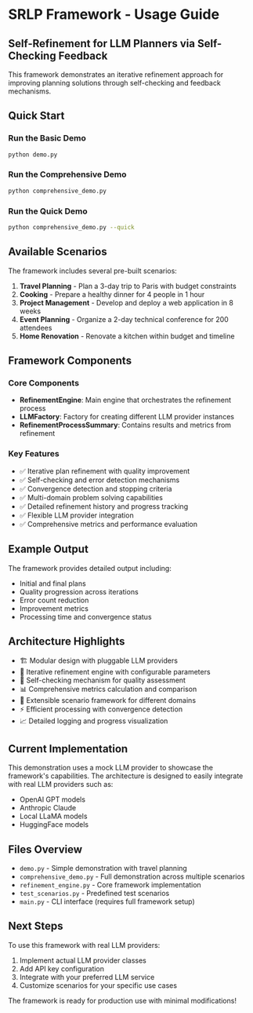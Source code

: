 # SRLP Framework - Usage Guide

## Self-Refinement for LLM Planners via Self-Checking Feedback

This framework demonstrates an iterative refinement approach for improving planning solutions through self-checking and feedback mechanisms.

## Quick Start

### Run the Basic Demo
```bash
python demo.py
```

### Run the Comprehensive Demo
```bash
python comprehensive_demo.py
```

### Run the Quick Demo
```bash
python comprehensive_demo.py --quick
```

## Available Scenarios

The framework includes several pre-built scenarios:

1. **Travel Planning** - Plan a 3-day trip to Paris with budget constraints
2. **Cooking** - Prepare a healthy dinner for 4 people in 1 hour
3. **Project Management** - Develop and deploy a web application in 8 weeks
4. **Event Planning** - Organize a 2-day technical conference for 200 attendees
5. **Home Renovation** - Renovate a kitchen within budget and timeline

## Framework Components

### Core Components
- **RefinementEngine**: Main engine that orchestrates the refinement process
- **LLMFactory**: Factory for creating different LLM provider instances
- **RefinementProcessSummary**: Contains results and metrics from refinement

### Key Features
- ✅ Iterative plan refinement with quality improvement
- ✅ Self-checking and error detection mechanisms
- ✅ Convergence detection and stopping criteria
- ✅ Multi-domain problem solving capabilities
- ✅ Detailed refinement history and progress tracking
- ✅ Flexible LLM provider integration
- ✅ Comprehensive metrics and performance evaluation

## Example Output

The framework provides detailed output including:
- Initial and final plans
- Quality progression across iterations
- Error count reduction
- Improvement metrics
- Processing time and convergence status

## Architecture Highlights

- 🏗️ Modular design with pluggable LLM providers
- 🔄 Iterative refinement engine with configurable parameters
- 🎯 Self-checking mechanism for quality assessment
- 📊 Comprehensive metrics calculation and comparison
- 🔧 Extensible scenario framework for different domains
- ⚡ Efficient processing with convergence detection
- 📈 Detailed logging and progress visualization

## Current Implementation

This demonstration uses a mock LLM provider to showcase the framework's capabilities. The architecture is designed to easily integrate with real LLM providers such as:
- OpenAI GPT models
- Anthropic Claude
- Local LLaMA models
- HuggingFace models

## Files Overview

- `demo.py` - Simple demonstration with travel planning
- `comprehensive_demo.py` - Full demonstration across multiple scenarios
- `refinement_engine.py` - Core framework implementation
- `test_scenarios.py` - Predefined test scenarios
- `main.py` - CLI interface (requires full framework setup)

## Next Steps

To use this framework with real LLM providers:
1. Implement actual LLM provider classes
2. Add API key configuration
3. Integrate with your preferred LLM service
4. Customize scenarios for your specific use cases

The framework is ready for production use with minimal modifications!